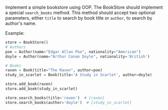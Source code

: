 Implement a simple bookstore using OOP.
The BookStore should implement a special `search_books` method.
This method should accept two optional parameters, either `title` to search
by book title or `author`, to search by author's name.

Example:

```python
store = BookStore()
# Authors
poe = Author(name="Edgar Allan Poe", nationality="American")
doyle = Author(name="Arthur Conan Doyle", nationality='British')

# Books
raven = Book(title="The Raven", author=poe)
study_in_scarlet = Book(title='A Study in Scarlet', author=doyle)

store.add_book(raven)
store.add_book(study_in_scarlet)

store.search_books(title='raven')  # [raven]
store.search_books(author='doyle')  # [study_in_scarlet]
```
